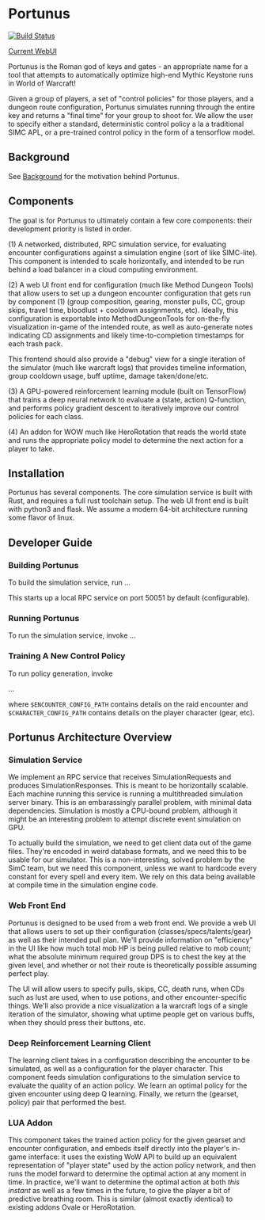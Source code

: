 # Portunus

[![Build Status](https://travis-ci.org/mrdmnd/portunus.svg?branch=master)](https://travis-ci.org/mrdmnd/portunus)

[Current WebUI](http://portunuspl.us)

Portunus is the Roman god of keys and gates - an appropriate name for a tool that attempts to automatically optimize high-end Mythic Keystone runs in World of Warcraft!

Given a group of players, a set of "control policies" for those players, and a dungeon route configuration, Portunus simulates running through the entire key and returns a "final time" for your group to shoot for.
We allow the user to specify either a standard, deterministic control policy a la a traditional SIMC APL, or a pre-trained control policy in the form of a tensorflow model.

## Background

See [Background](BACKGROUND.md) for the motivation behind Portunus.

## Components

The goal is for Portunus to ultimately contain a few core components: their development priority is listed in order.

(1) A networked, distributed, RPC simulation service, for evaluating encounter configurations against a simulation engine (sort of like SIMC-lite). This component is intended to scale horizontally, and intended to be run behind a load balancer in a cloud computing environment.

(2) A web UI front end for configuration (much like Method Dungeon Tools) that allow users to set up a dungeon encounter configuration that gets run by component (1) (group composition, gearing, monster pulls, CC, group skips, travel time, bloodlust + cooldown assignments, etc). Ideally, this configuration is exportable into MethodDungeonTools for on-the-fly visualization in-game of the intended route, as well as auto-generate notes indicating CD assignments and likely time-to-completion timestamps for each trash pack.

This frontend should also provide a "debug" view for a single iteration of the simulator (much like warcraft logs) that provides timeline information, group cooldown usage, buff uptime, damage taken/done/etc.

(3) A GPU-powered reinforcement learning module (built on TensorFlow) that trains a deep neural network to evaluate a (state, action) Q-function, and performs policy gradient descent to iteratively improve our control policies for each class.

(4) An addon for WOW much like HeroRotation that reads the world state and runs the appropriate policy model to determine the next action for a player to take.

## Installation

Portunus has several components. The core simulation service is built with Rust, and requires a full rust toolchain setup.
The web UI front end is built with python3 and flask. We assume a modern 64-bit architecture running some flavor of linux.

## Developer Guide

### Building Portunus

To build the simulation service, run ...

This starts up a local RPC service on port 50051 by default (configurable).

### Running Portunus

To run the simulation service, invoke ...

### Training A New Control Policy

To run policy generation, invoke

...

where `$ENCOUNTER_CONFIG_PATH` contains details on the raid encounter and `$CHARACTER_CONFIG_PATH` contains details on the player character (gear, etc).

## Portunus Architecture Overview

### Simulation Service

We implement an RPC service that receives SimulationRequests and produces SimulationResponses. This is meant to be horizontally scalable. Each machine running this service is running a multithreaded simulation server binary. This is an embarassingly parallel problem, with minimal data dependencies. Simulation is mostly a CPU-bound problem, although it might be an interesting problem to attempt discrete event simulation on GPU.

To actually build the simulation, we need to get client data out of the game files. They're encoded in weird database formats, and we need this to be usable for our simulator. This is a non-interesting, solved problem by the SimC team, but we need this component, unless we want to hardcode every constant for every spell and every item. We rely on this data being available at compile time in the simulation engine code.

### Web Front End

Portunus is designed to be used from a web front end. We provide a web UI that allows users to set up their configuration (classes/specs/talents/gear) as well as their intended pull plan. We'll provide information on "efficiency" in the UI like how much total mob HP is being pulled relative to mob count; what the absolute minimum required group DPS is to chest the key at the given level, and whether or not their route is theoretically possible assuming perfect play.

The UI will allow users to specify pulls, skips, CC, death runs, when CDs such as lust are used, when to use potions, and other encounter-specific things. We'll also provide a nice visualization a la warcraft logs of a single iteration of the simulator, showing what uptime people get on various buffs, when they should press their buttons, etc. 

### Deep Reinforcement Learning Client

The learning client takes in a configuration describing the encounter to be simulated, as well as a configuration for the player character. This component feeds simulation configurations to the simulation service to evaluate the quality of an action policy. We learn an optimal policy for the given encounter using deep Q learning. Finally, we return the (gearset, policy) pair that performed the best.

### LUA Addon

This component takes the trained action policy for the given gearset and encounter configuration, and embeds itself directly into the player's in-game interface: it uses the existing WoW API to build up an equivalent representation of "player state" used by the action policy network, and then runs the model forward to determine the optimal action at any moment in time. In practice, we'll want to determine the optimal action at both _this instant_ as well as a few times in the future, to give the player a bit of predictive breathing room. This is similar (almost exactly identical) to existing addons Ovale or HeroRotation.
